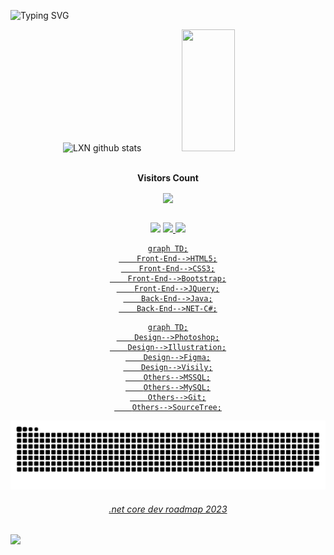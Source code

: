 <!--Title @LXN-->
![Typing SVG](https://readme-typing-svg.herokuapp.com/?color=00b3ff&size=35&center=true&vCenter=true&width=1000&lines=HELLO👋;I'm+from+Vietnam;I'm+21+years+old;Welcome!) 


<!--Skill And More Information--> 
<div align="center">  
  <img width="49%" height="195px" src="https://github-readme-stats.vercel.app/api?username=luongxuannhat&show_icons=true&count_private=true&hide_border=true&title_color=00b3ff&icon_color=00b4ff&text_color=c9d1d9&bg_color=0d1117" alt="LXN github stats" /> 
  <img width="41%" height="195px" src="https://github-readme-stats.vercel.app/api/top-langs/?username=luongxuannhat&layout=compact&hide_border=true&title_color=00b3ff&text_color=00b4ff&bg_color=0d1117" />
</div> 
<div align="center">
<br><p align="centre"><b>Visitors Count  </b></p>  
<p align="center"><img align="center" src="https://profile-counter.glitch.me/{LuongXuanNhat}/count.svg" /></p> 
<br>
<!--Social Media-->  
<div align="center"> 
<a href="https://www.tiktok.com/@luongxuannhat" target="_blank"><img src="https://img.shields.io/badge/TikTok-000?style=for-the-badge&logo=tiktok&logoColor=white" ></a>
 <a href="https://www.instagram.com/luongxuannhat/" target="_blank"><img src="https://img.shields.io/badge/-Instagram-%23E4405F?style=for-the-badge&logo=instagram&logoColor=white"</a> 
<a href="https://www.facebook.com/nhat.luong.xuan.114" target="_blank"><img src="https://img.shields.io/badge/-Facebook-%232F75E5?style=for-the-badge&logo=facebook&logoColor=white"</a> 
 </div>
  

   <!--Front End-->
```mermaid
graph TD;
    Front-End-->HTML5;
    Front-End-->CSS3;
    Front-End-->Bootstrap;
    Front-End-->JQuery;
    Back-End-->Java;
    Back-End-->NET-C#;
   ```
   
```mermaid
graph TD;
    Design-->Photoshop;
    Design-->Illustration;
    Design-->Figma;
    Design-->Visily;
    Others-->MSSQL;
    Others-->MySQL;
    Others-->Git;
    Others-->SourceTree;
```  
   
   
   
 <!--Coordenadas de Rio Preto - My Home-->
  

<!--Final do Contador de Visitas-->   

<!--- Country ---> 

  
<!-- <a href="https://github.com/bastndev/41uN"><img src="https://s01.flagcounter.com/countxl/41uN/bg_0D1117/txt_FFFFFF/border_0D1117/columns_8/maxflags_16/viewers_0/labels_1/pageviews_0/flags_0/percent_0/" alt="@bastndev" border="0"></a> -->
<!--   
<a href="https://info.flagcounter.com/41uN"><img src="https://s01.flagcounter.com/countxl/41uN/bg_0D1117/txt_FFFFFF/border_0D1117/columns_8/maxflags_16/viewers_0/labels_1/pageviews_0/flags_0/percent_0/" alt="Flag Counter" border="0"></a>  -->

  
 <!--Sneek Gusano-->
![](https://github.com/Platane/snk/raw/output/github-contribution-grid-snake.svg)

<h6 align="center"> .net core dev roadmap 2023 </h6>
  <img src="https://github.com/LuongXuanNhat/LuongXuanNhat/assets/96036623/069230c1-99dc-4c10-b4e9-dd7a7521b8bb" style="display: block; margin: 0 auto;" />



